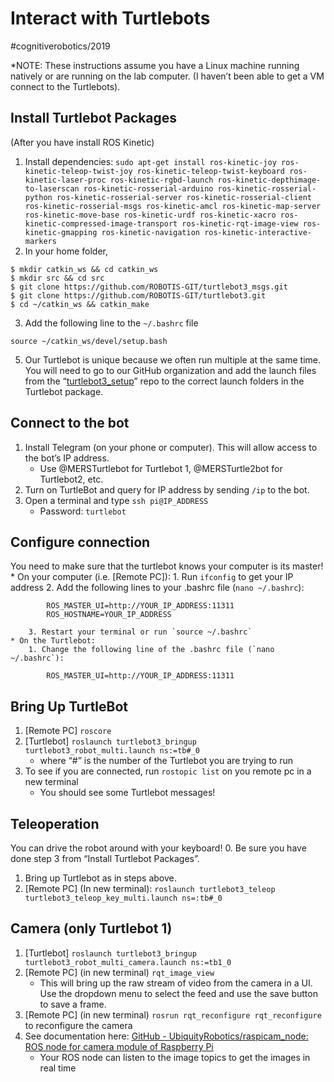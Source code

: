 # Interact with Turtlebots
#cognitiverobotics/2019

*NOTE: These instructions assume you have a Linux machine running natively or are running on the lab computer. (I haven’t been able to get a VM connect to the Turtlebots).

## Install Turtlebot Packages
(After you have install ROS Kinetic)
1. Install dependencies: `sudo apt-get install ros-kinetic-joy ros-kinetic-teleop-twist-joy ros-kinetic-teleop-twist-keyboard ros-kinetic-laser-proc ros-kinetic-rgbd-launch ros-kinetic-depthimage-to-laserscan ros-kinetic-rosserial-arduino ros-kinetic-rosserial-python ros-kinetic-rosserial-server ros-kinetic-rosserial-client ros-kinetic-rosserial-msgs ros-kinetic-amcl ros-kinetic-map-server ros-kinetic-move-base ros-kinetic-urdf ros-kinetic-xacro ros-kinetic-compressed-image-transport ros-kinetic-rqt-image-view ros-kinetic-gmapping ros-kinetic-navigation ros-kinetic-interactive-markers`
2. In your home folder, 
```
$ mkdir catkin_ws && cd catkin_ws
$ mkdir src && cd src
$ git clone https://github.com/ROBOTIS-GIT/turtlebot3_msgs.git
$ git clone https://github.com/ROBOTIS-GIT/turtlebot3.git
$ cd ~/catkin_ws && catkin_make
```

3. Add the following line to the `~/.bashrc` file
```
source ~/catkin_ws/devel/setup.bash
```
5. Our Turtlebot is unique because we often run multiple at the same time. You will need to go to our GitHub organization and add the launch files from the “[turtlebot3_setup](https://github.com/16412-cogrob-2019/turtlebot3_setup)” repo to the correct launch folders in the Turtlebot package.

## Connect to the bot
1. Install Telegram (on your phone or computer). This will allow access to the bot’s IP address. 
	* Use @MERSTurtlebot for Turtlebot 1, @MERSTurtle2bot for Turtlebot2, etc.
2. Turn on TurtleBot and query for IP address by sending `/ip` to the bot.
3. Open a terminal and type `ssh pi@IP_ADDRESS`
	* Password:  `turtlebot`

## Configure connection
You need to make sure that the turtlebot knows your computer is its master!
	* On your computer (i.e. [Remote PC]):
		1. Run `ifconfig` to get your IP address
		2. Add the following lines to your .bashrc file (`nano ~/.bashrc`):
```
		ROS_MASTER_UI=http://YOUR_IP_ADDRESS:11311
		ROS_HOSTNAME=YOUR_IP_ADDRESS
```
		3. Restart your terminal or run `source ~/.bashrc`
	* On the Turtlebot:
		1. Change the following line of the .bashrc file (`nano ~/.bashrc`):
```
		ROS_MASTER_UI=http://YOUR_IP_ADDRESS:11311
```

## Bring Up TurtleBot
1. [Remote PC] `roscore`
2. [Turtlebot] `roslaunch turtlebot3_bringup turtlebot3_robot_multi.launch ns:=tb#_0`
	* where “#” is the number of the Turtlebot you are trying to run
3. To see if you are connected, run `rostopic list` on you remote pc in a new terminal
	* You should see some Turtlebot messages!

## Teleoperation
You can drive the robot around with your keyboard!
0. Be sure you have done step 3 from “Install Turtlebot Packages”. 
1. Bring up Turtlebot as in steps above.
2. [Remote PC] (In new terminal): `roslaunch turtlebot3_teleop turtlebot3_teleop_key_multi.launch ns=:tb#_0`

## Camera (only Turtlebot 1)
1. [Turtlebot]  `roslaunch turtlebot3_bringup turtlebot3_robot_multi_camera.launch ns:=tb1_0`
2. [Remote PC] (in new terminal)  `rqt_image_view`
	* This will bring up the raw stream of video from the camera in a UI. Use the dropdown menu to select the feed and use the save button to save a frame.
3. [Remote PC] (in new terminal)  `rosrun rqt_reconfigure rqt_reconfigure` to reconfigure the camera
4. See documentation here: [GitHub - UbiquityRobotics/raspicam_node: ROS node for camera module of Raspberry Pi](https://github.com/UbiquityRobotics/raspicam_node)
	* Your ROS node can listen to the image topics to get the images in real time 